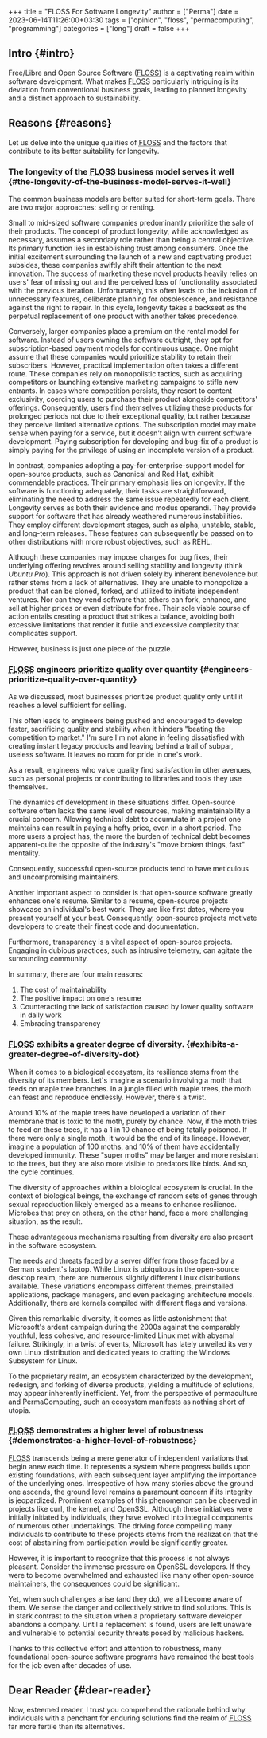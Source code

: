 +++
title = "FLOSS For Software Longevity"
author = ["Perma"]
date = 2023-06-14T11:26:00+03:30
tags = ["opinion", "floss", "permacomputing", "programming"]
categories = ["long"]
draft = false
+++

## Intro {#intro}

Free/Libre and Open Source Software (<abbr title=" Free\/Libre and Open Source Software">FLOSS</abbr>) is a captivating realm within software development. What makes <abbr title=" Free\/Libre and Open Source Software">FLOSS</abbr> particularly intriguing is its deviation from conventional business goals, leading to planned longevity and a distinct approach to sustainability.


## Reasons {#reasons}

Let us delve into the unique qualities of <abbr title=" Free\/Libre and Open Source Software">FLOSS</abbr> and the factors that contribute to its better suitability for longevity.


### The longevity of the <abbr title=" Free\/Libre and Open Source Software">FLOSS</abbr> business model serves it well {#the-longevity-of-the-business-model-serves-it-well}

The common business models are better suited for short-term goals. There are two major approaches: selling or renting.

Small to mid-sized software companies predominantly prioritize the sale of their products. The concept of product longevity, while acknowledged as necessary, assumes a secondary role rather than being a central objective. Its primary function lies in establishing trust among consumers. Once the initial excitement surrounding the launch of a new and captivating product subsides, these companies swiftly shift their attention to the next innovation. The success of marketing these novel products heavily relies on users' fear of missing out and the perceived loss of functionality associated with the previous iteration. Unfortunately, this often leads to the inclusion of unnecessary features, deliberate planning for obsolescence, and resistance against the right to repair. In this cycle, longevity takes a backseat as the perpetual replacement of one product with another takes precedence.

Conversely, larger companies place a premium on the rental model for software. Instead of users owning the software outright, they opt for subscription-based payment models for continuous usage. One might assume that these companies would prioritize stability to retain their subscribers. However, practical implementation often takes a different route. These companies rely on monopolistic tactics, such as acquiring competitors or launching extensive marketing campaigns to stifle new entrants. In cases where competition persists, they resort to content exclusivity, coercing users to purchase their product alongside competitors' offerings. Consequently, users find themselves utilizing these products for prolonged periods not due to their exceptional quality, but rather because they perceive limited alternative options. The subscription model may make sense when paying for a service, but it doesn't align with current software development. Paying subscription for developing and bug-fix of a product is simply paying for the privilege of using an incomplete version of a product.

In contrast, companies adopting a pay-for-enterprise-support model for open-source products, such as Canonical and Red Hat, exhibit commendable practices. Their primary emphasis lies on longevity. If the software is functioning adequately, their tasks are straightforward, eliminating the need to address the same issue repeatedly for each client. Longevity serves as both their evidence and modus operandi. They provide support for software that has already weathered numerous instabilities. They employ different development stages, such as alpha, unstable, stable, and long-term releases. These features can subsequently be passed on to other distributions with more robust objectives, such as REHL.

Although these companies may impose charges for bug fixes, their underlying offering revolves around selling stability and longevity (think _Ubuntu Pro_). This approach is not driven solely by inherent benevolence but rather stems from a lack of alternatives. They are unable to monopolize a product that can be cloned, forked, and utilized to initiate independent ventures. Nor can they vend software that others can fork, enhance, and sell at higher prices or even distribute for free. Their sole viable course of action entails creating a product that strikes a balance, avoiding both excessive limitations that render it futile and excessive complexity that complicates support.

However, business is just one piece of the puzzle.


### <abbr title=" Free\/Libre and Open Source Software">FLOSS</abbr> engineers prioritize quality over quantity {#engineers-prioritize-quality-over-quantity}

As we discussed, most businesses prioritize product quality only until it reaches a level sufficient for selling.

This often leads to engineers being pushed and encouraged to develop faster, sacrificing quality and stability when it hinders "beating the competition to market." I'm sure I'm not alone in feeling dissatisfied with creating instant legacy products and leaving behind a trail of subpar, useless software. It leaves no room for pride in one's work.

As a result, engineers who value quality find satisfaction in other avenues, such as personal projects or contributing to libraries and tools they use themselves.

The dynamics of development in these situations differ. Open-source software often lacks the same level of resources, making maintainability a crucial concern. Allowing technical debt to accumulate in a project one maintains can result in paying a hefty price, even in a short period. The more users a project has, the more the burden of technical debt becomes apparent-quite the opposite of the industry's "move broken things, fast" mentality.

Consequently, successful open-source products tend to have meticulous and uncompromising maintainers.

Another important aspect to consider is that open-source software greatly enhances one's resume. Similar to a resume, open-source projects showcase an individual's best work. They are like first dates, where you present yourself at your best. Consequently, open-source projects motivate developers to create their finest code and documentation.

Furthermore, transparency is a vital aspect of open-source projects. Engaging in dubious practices, such as intrusive telemetry, can agitate the surrounding community.

In summary, there are four main reasons:

1.  The cost of maintainability
2.  The positive impact on one's resume
3.  Counteracting the lack of satisfaction caused by lower quality software in daily work
4.  Embracing transparency


### <abbr title=" Free\/Libre and Open Source Software">FLOSS</abbr> exhibits a greater degree of diversity. {#exhibits-a-greater-degree-of-diversity-dot}

When it comes to a biological ecosystem, its resilience stems from the diversity of its members. Let's imagine a scenario involving a moth that feeds on maple tree branches. In a jungle filled with maple trees, the moth can feast and reproduce endlessly. However, there's a twist.

Around 10% of the maple trees have developed a variation of their membrane that is toxic to the moth, purely by chance. Now, if the moth tries to feed on these trees, it has a 1 in 10 chance of being fatally poisoned. If there were only a single moth, it would be the end of its lineage. However, imagine a population of 100 moths, and 10% of them have accidentally developed immunity. These "super moths" may be larger and more resistant to the trees, but they are also more visible to predators like birds. And so, the cycle continues.

The diversity of approaches within a biological ecosystem is crucial. In the context of biological beings, the exchange of random sets of genes through sexual reproduction likely emerged as a means to enhance resilience. Microbes that prey on others, on the other hand, face a more challenging situation, as the result.

These advantageous mechanisms resulting from diversity are also present in the software ecosystem.

The needs and threats faced by a server differ from those faced by a German student's laptop. While Linux is ubiquitous in the open-source desktop realm, there are numerous slightly different Linux distributions available. These variations encompass different themes, preinstalled applications, package managers, and even packaging architecture models. Additionally, there are kernels compiled with different flags and versions.

Given this remarkable diversity, it comes as little astonishment that Microsoft's ardent campaign during the 2000s against the comparably youthful, less cohesive, and resource-limited Linux met with abysmal failure. Strikingly, in a twist of events, Microsoft has lately unveiled its very own Linux distribution and dedicated years to crafting the Windows Subsystem for Linux.

To the proprietary realm, an ecosystem characterized by the development, redesign, and forking of diverse products, yielding a multitude of solutions, may appear inherently inefficient. Yet, from the perspective of permaculture and PermaComputing, such an ecosystem manifests as nothing short of utopia.


### <abbr title=" Free\/Libre and Open Source Software">FLOSS</abbr> demonstrates a higher level of robustness {#demonstrates-a-higher-level-of-robustness}

<abbr title=" Free\/Libre and Open Source Software">FLOSS</abbr> transcends being a mere generator of independent variations that begin anew each time. It represents a system where progress builds upon existing foundations, with each subsequent layer amplifying the importance of the underlying ones. Irrespective of how many stories above the ground one ascends, the ground level remains a paramount concern if its integrity is jeopardized. Prominent examples of this phenomenon can be observed in projects like curl, the kernel, and OpenSSL. Although these initiatives were initially initiated by individuals, they have evolved into integral components of numerous other undertakings. The driving force compelling many individuals to contribute to these projects stems from the realization that the cost of abstaining from participation would be significantly greater.

However, it is important to recognize that this process is not always pleasant. Consider the immense pressure on OpenSSL developers. If they were to become overwhelmed and exhausted like many other open-source maintainers, the consequences could be significant.

Yet, when such challenges arise (and they do), we all become aware of them. We sense the danger and collectively strive to find solutions. This is in stark contrast to the situation when a proprietary software developer abandons a company. Until a replacement is found, users are left unaware and vulnerable to potential security threats posed by malicious hackers.

Thanks to this collective effort and attention to robustness, many foundational open-source software programs have remained the best tools for the job even after decades of use.


## Dear Reader {#dear-reader}

Now, esteemed reader, I trust you comprehend the rationale behind why individuals with a penchant for enduring solutions find the realm of <abbr title=" Free\/Libre and Open Source Software">FLOSS</abbr> far more fertile than its alternatives.
